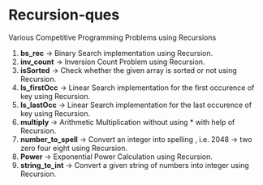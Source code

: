 # Recursion-ques
Various Competitive Programming Problems using Recursions

1. **bs_rec** -> Binary Search implementation using Recursion.
2. **inv_count** -> Inversion Count Problem using Recursion.
3. **isSorted** -> Check whether the given array is sorted or not using Recursion.
4. **ls_firstOcc** -> Linear Search implementation for the first occurence of key using Recursion.
5. **ls_lastOcc** -> Linear Search implementation for the last occurence of key using Recursion.
6. **multiply** -> Arithmetic Multiplication without using * with help of Recursion.
7. **number_to_spell** -> Convert an integer into spelling , i.e. 2048 -> two zero four eight using Recursion.
8. **Power** -> Exponential Power Calculation using Recursion.
9. **string_to_int** -> Convert a given string of numbers into integer using Recursion.
